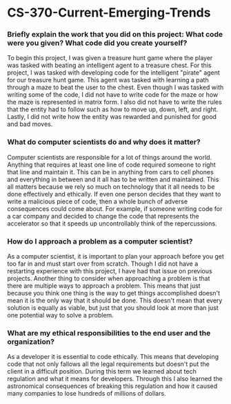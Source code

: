 # CS-370-Current-Emerging-Trends

### Briefly explain the work that you did on this project: What code were you given? What code did you create yourself?
To begin this project, I was given a treasure hunt game where the player was tasked with beating an intelligent agent to a treasure chest. For this project, I was tasked with developing code for the intelligent "pirate" agent for our treasure hunt game. This agent was tasked with learning a path through a maze to beat the user to the chest. Even though I was tasked with writing some of the code, I did not have to write code for the maze or how the maze is represented in matrix form. I also did not have to write the rules that the entity had to follow such as how to move up, down, left, and right. Lastly, I did not write how the entity was rewarded and punished for good and bad moves.
### What do computer scientists do and why does it matter?
Computer scientists are responsible for a lot of things around the world. Anything that requires at least one line of code required someone to right that line and maintain it. This can be in anything from cars to cell phones and everything in between and it all has to be written and maintained. This all matters because we rely so much on technology that it all needs to be done effectively and ethically. If even one person decides that they want to write a malicious piece of code, then a whole bunch of adverse consequences could come about. For example, if someone writing code for a car company and decided to change the code that represents the accelerator so that it speeds up uncontrollably think of the repercussions.
### How do I approach a problem as a computer scientist?
As a computer scientist, it is important to plan your approach before you get too far in and must start over from scratch. Though I did not have a restarting experience with this project, I have had that issue on previous projects. Another thing to consider when approaching a problem is that there are multiple ways to approach a problem. This means that just because you think one thing is the way to get things accomplished doesn't mean it is the only way that it should be done. This doesn't mean that every solution is equally as viable, but just that you should look at more than just one potential way to solve a problem.
### What are my ethical responsibilities to the end user and the organization?
As a developer it is essential to code ethically. This means that developing code that not only fallows all the legal requirements but doesn't put the client in a difficult position. During this term we learned about tech regulation and what it means for developers. Through this I also learned the astronomical consequences of breaking this regulation and how it caused many companies to lose hundreds of millions of dollars.

